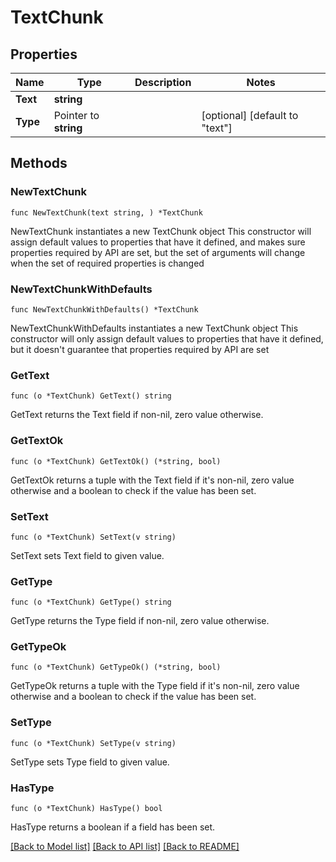# TextChunk

## Properties

Name | Type | Description | Notes
------------ | ------------- | ------------- | -------------
**Text** | **string** |  | 
**Type** | Pointer to **string** |  | [optional] [default to "text"]

## Methods

### NewTextChunk

`func NewTextChunk(text string, ) *TextChunk`

NewTextChunk instantiates a new TextChunk object
This constructor will assign default values to properties that have it defined,
and makes sure properties required by API are set, but the set of arguments
will change when the set of required properties is changed

### NewTextChunkWithDefaults

`func NewTextChunkWithDefaults() *TextChunk`

NewTextChunkWithDefaults instantiates a new TextChunk object
This constructor will only assign default values to properties that have it defined,
but it doesn't guarantee that properties required by API are set

### GetText

`func (o *TextChunk) GetText() string`

GetText returns the Text field if non-nil, zero value otherwise.

### GetTextOk

`func (o *TextChunk) GetTextOk() (*string, bool)`

GetTextOk returns a tuple with the Text field if it's non-nil, zero value otherwise
and a boolean to check if the value has been set.

### SetText

`func (o *TextChunk) SetText(v string)`

SetText sets Text field to given value.


### GetType

`func (o *TextChunk) GetType() string`

GetType returns the Type field if non-nil, zero value otherwise.

### GetTypeOk

`func (o *TextChunk) GetTypeOk() (*string, bool)`

GetTypeOk returns a tuple with the Type field if it's non-nil, zero value otherwise
and a boolean to check if the value has been set.

### SetType

`func (o *TextChunk) SetType(v string)`

SetType sets Type field to given value.

### HasType

`func (o *TextChunk) HasType() bool`

HasType returns a boolean if a field has been set.


[[Back to Model list]](../README.md#documentation-for-models) [[Back to API list]](../README.md#documentation-for-api-endpoints) [[Back to README]](../README.md)


